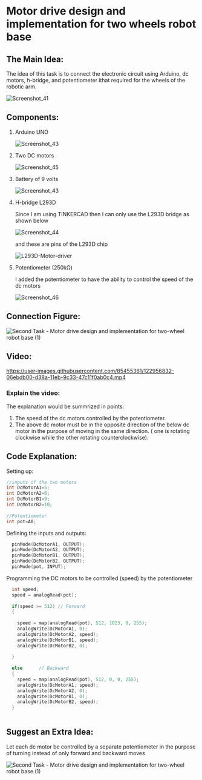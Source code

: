 # Motor drive design and implementation for two wheels robot base

## The Main Idea: 

The idea of this task is to connect the electronic circuit using Arduino, dc motors, h-bridge, and potentiometer ithat required for the wheels of the robotic arm.

![Screenshot_41](https://user-images.githubusercontent.com/85455361/122941593-3268c880-d37e-11eb-8f83-43d98ff14e2b.jpg)

## Components: 

1. Arduino UNO 

    ![Screenshot_43](https://user-images.githubusercontent.com/85455361/122953291-4533cb00-d387-11eb-9bcc-5deb9e6d51e9.jpg)

2. Two DC motors
    
    ![Screenshot_45](https://user-images.githubusercontent.com/85455361/122951410-ee79c180-d385-11eb-913f-b0a64a1b7d04.jpg)
    


3. Battery of 9 volts

    ![Screenshot_43](https://user-images.githubusercontent.com/85455361/122951453-f76a9300-d385-11eb-89e4-8a57882a3680.jpg)

4. H-bridge L293D

      Since I am using TINKERCAD then I can only use the L293D bridge as shown below
     
      ![Screenshot_44](https://user-images.githubusercontent.com/85455361/122951219-cab67b80-d385-11eb-9b52-efb332497135.jpg)

      and these are pins of the L293D chip 
 
      ![L293D-Motor-driver](https://user-images.githubusercontent.com/85455361/122951245-cf7b2f80-d385-11eb-90fe-442ba67a5603.jpg)

      
5. Potentiometer (250kΩ)

      I added the potentiometer to have the ability to control the speed of the dc motors

      ![Screenshot_46](https://user-images.githubusercontent.com/85455361/122951830-40224c00-d386-11eb-9b16-61e027749b4b.jpg)
      
## Connection Figure:

![Second Task - Motor drive design and implementation for two-wheel robot base (1)](https://user-images.githubusercontent.com/85455361/122953441-64325d00-d387-11eb-8d06-b315833fa1e9.png)


## Video:


https://user-images.githubusercontent.com/85455361/122956832-06ebdb00-d38a-11eb-9c33-47c11f0ab0c4.mp4

### Explain the video: 
   The explanation would be summrized in points:
   
   1. The speed of the dc motors controlled by the potentiometer.
   2. The above dc motor must be in the opposite direction of the below dc motor in the purpose of moving in the same direction. ( one is rotating clockwise while the other rotating counterclockwise).
   
## Code Explanation:

   Setting up: 
    
``` c++
//inputs of the two motors
int DcMotorA1=5;
int DcMotorA2=6;
int DcMotorB1=9;
int DcMotorB2=10;
 
//Potentiometer
int pot=A0; 
```
   Defining the inputs and outputs:
   
``` c++
  pinMode(DcMotorA1, OUTPUT);
  pinMode(DcMotorA2, OUTPUT);
  pinMode(DcMotorB1, OUTPUT);
  pinMode(DcMotorB2, OUTPUT);
  pinMode(pot, INPUT);
```
  Programming the DC motors to be controlled (speed) by the potentiometer

``` c++
  int speed;
  speed = analogRead(pot);
  
  if(speed >= 512) // Forward
  {
    
    speed = map(analogRead(pot), 512, 1023, 0, 255);
    analogWrite(DcMotorA1, 0);
    analogWrite(DcMotorA2, speed);
    analogWrite(DcMotorB1, speed);
    analogWrite(DcMotorB2, 0);
   
  }
  
  else 	  	// Backward
  {
    speed = map(analogRead(pot), 512, 0, 0, 255);
    analogWrite(DcMotorA1, speed);
    analogWrite(DcMotorA2, 0);
    analogWrite(DcMotorB1, 0);
    analogWrite(DcMotorB2, speed);
  }
  
```


## Suggest an Extra Idea:
    
  Let each dc motor be controlled by a separate potentiometer in the purpose of turning instead of only forward and backward moves
  
  
  ![Second Task - Motor drive design and implementation for two-wheel robot base (1)](https://user-images.githubusercontent.com/85455361/122960592-3865a600-d38c-11eb-9eeb-9565e3e15e30.png)


